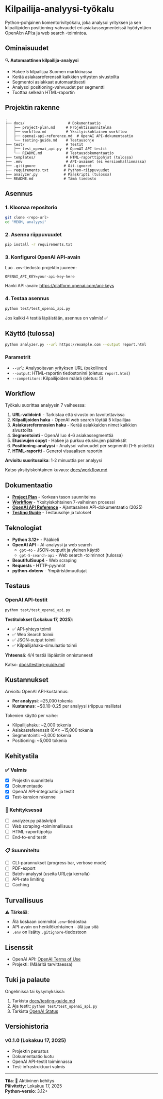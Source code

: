 # Kilpailija-analyysi-työkalu

Python-pohjainen komentorivityökalu, joka analysoi yrityksen ja sen kilpailijoiden positioning-vahvuudet eri asiakassegmenteissä hyödyntäen OpenAI:n API:a ja web search -toimintoa.

## Ominaisuudet

🔍 **Automaattinen kilpailija-analyysi**
- Hakee 5 kilpailijaa Suomen markkinassa
- Kerää asiakasreferenssit kaikkien yritysten sivustoilta
- Segmentoi asiakkaat automaattisesti
- Analysoi positioning-vahvuudet per segmentti
- Tuottaa selkeän HTML-raportin

## Projektin rakenne

```
.
├── docs/                    # Dokumentaatio
│   ├── project-plan.md     # Projektisuunnitelma
│   ├── workflow.md         # Yksityiskohtainen workflow
│   ├── openai-api-reference.md  # OpenAI API-dokumentaatio
│   └── testing-guide.md    # Testausohje
├── test/                   # Testit
│   ├── test_openai_api.py  # OpenAI API-testit
│   └── README.md           # Testausdokumentaatio
├── templates/              # HTML-raporttipohjat (tulossa)
├── .env                    # API-avaimet (ei versionhallinnassa)
├── .gitignore             # Git-ignoret
├── requirements.txt       # Python-riippuvuudet
├── analyzer.py            # Pääskripti (tulossa)
└── README.md              # Tämä tiedosto
```

## Asennus

### 1. Kloonaa repositorio

```bash
git clone <repo-url>
cd "MEOM, analyysi"
```

### 2. Asenna riippuvuudet

```bash
pip install -r requirements.txt
```

### 3. Konfiguroi OpenAI API-avain

Luo `.env`-tiedosto projektin juureen:

```
OPENAI_API_KEY=your-api-key-here
```

Hanki API-avain: https://platform.openai.com/api-keys

### 4. Testaa asennus

```bash
python test/test_openai_api.py
```

Jos kaikki 4 testiä läpäistään, asennus on valmis! ✅

## Käyttö (tulossa)

```bash
python analyzer.py --url https://example.com --output report.html
```

### Parametrit

- `--url`: Analysoitavan yrityksen URL (pakollinen)
- `--output`: HTML-raportin tiedostonimi (oletus: `report.html`)
- `--competitors`: Kilpailijoiden määrä (oletus: 5)

## Workflow

Työkalu suorittaa analyysin 7 vaiheessa:

1. **URL-validointi** - Tarkistaa että sivusto on tavoitettavissa
2. **Kilpailijoiden haku** - OpenAI web search löytää 5 kilpailijaa
3. **Asiakasreferenssien haku** - Kerää asiakkaiden nimet kaikkien sivustoilta
4. **Segmentointi** - OpenAI luo 4-6 asiakassegmenttiä
5. **Etusivujen copyt** - Hakee ja purkuu etusivujen päätekstit
6. **Positioning-analyysi** - Analysoi vahvuudet per segmentti (1-5 pistettä)
7. **HTML-raportti** - Generoi visuaalisen raportin

**Arvioitu suoritusaika**: 1-2 minuuttia per analyysi

Katso yksityiskohtainen kuvaus: [docs/workflow.md](docs/workflow.md)

## Dokumentaatio

- **[Project Plan](docs/project-plan.md)** - Korkean tason suunnitelma
- **[Workflow](docs/workflow.md)** - Yksityiskohtainen 7-vaiheinen prosessi
- **[OpenAI API Reference](docs/openai-api-reference.md)** - Ajantasainen API-dokumentaatio (2025)
- **[Testing Guide](docs/testing-guide.md)** - Testausohje ja tulokset

## Teknologiat

- **Python 3.12+** - Pääkieli
- **OpenAI API** - AI-analyysi ja web search
  - `gpt-4o` - JSON-outputit ja yleinen käyttö
  - `gpt-5-search-api` - Web search -toiminnot (tulossa)
- **BeautifulSoup4** - Web scraping
- **Requests** - HTTP-pyynnöt
- **python-dotenv** - Ympäristömuuttujat

## Testaus

### OpenAI API-testit

```bash
python test/test_openai_api.py
```

**Testitulokset (Lokakuu 17, 2025)**:
- ✅ API-yhteys toimii
- ✅ Web Search toimii
- ✅ JSON-output toimii
- ✅ Kilpailijahaku-simulaatio toimii

**Yhteensä**: 4/4 testiä läpäistiin onnistuneesti

Katso: [docs/testing-guide.md](docs/testing-guide.md)

## Kustannukset

Arvioitu OpenAI API-kustannus:
- **Per analyysi**: ~25,000 tokenia
- **Kustannus**: ~$0.10-0.25 per analyysi (riippuu mallista)

Tokenien käyttö per vaihe:
- Kilpailijahaku: ~2,000 tokenia
- Asiakasreferenssit (6×): ~15,000 tokenia
- Segmentointi: ~3,000 tokenia
- Positioning: ~5,000 tokenia

## Kehitystila

### ✅ Valmis

- [x] Projektin suunnittelu
- [x] Dokumentaatio
- [x] OpenAI API-integraatio ja testit
- [x] Test-kansion rakenne

### 🚧 Kehityksessä

- [ ] analyzer.py pääskripti
- [ ] Web scraping -toiminnallisuus
- [ ] HTML-raporttipohja
- [ ] End-to-end testit

### 📋 Suunniteltu

- [ ] CLI-parannukset (progress bar, verbose mode)
- [ ] PDF-export
- [ ] Batch-analyysi (useita URLeja kerralla)
- [ ] API-rate limiting
- [ ] Caching

## Turvallisuus

⚠️ **Tärkeää**:
- Älä koskaan commitoi `.env`-tiedostoa
- API-avain on henkilökohtainen - älä jaa sitä
- `.env` on lisätty `.gitignore`-tiedostoon

## Lisenssit

- OpenAI API: [OpenAI Terms of Use](https://openai.com/terms)
- Projekti: (Määritä tarvittaessa)

## Tuki ja palaute

Ongelmissa tai kysymyksissä:
1. Tarkista [docs/testing-guide.md](docs/testing-guide.md)
2. Aja testit: `python test/test_openai_api.py`
3. Tarkista [OpenAI Status](https://status.openai.com/)

## Versiohistoria

### v0.1.0 (Lokakuu 17, 2025)
- Projektin perustus
- Dokumentaatio luotu
- OpenAI API-testit toiminnassa
- Test-infrastruktuuri valmis

---

**Tila**: 🚧 Aktiivinen kehitys  
**Päivitetty**: Lokakuu 17, 2025  
**Python-versio**: 3.12+

